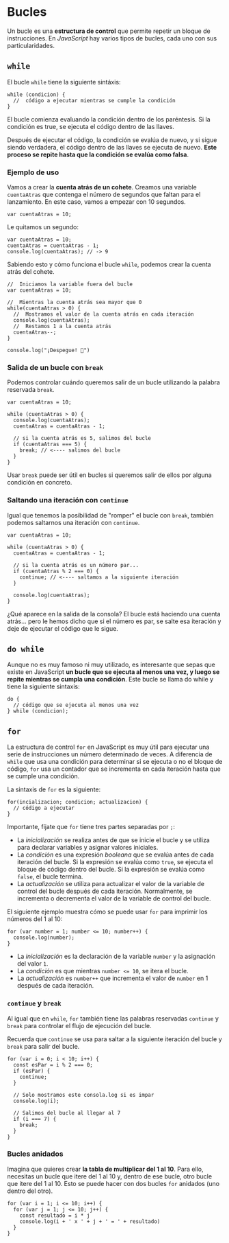 # Bucles

Un bucle es una **estructura de control** que permite repetir un bloque de instrucciones. En _JavaScript_ hay varios tipos de bucles, cada uno con sus particularidades.

## `while`

El bucle `while` tiene la siguiente sintáxis:

```js:line-numbers
while (condicion) {
  //  código a ejecutar mientras se cumple la condición
}
```

El bucle comienza evaluando la condición dentro de los paréntesis. Si la condición es true, se ejecuta el código dentro de las llaves.

Después de ejecutar el código, la condición se evalúa de nuevo, y si sigue siendo verdadera, el código dentro de las llaves se ejecuta de nuevo. **Este proceso se repite hasta que la condición se evalúa como falsa**.

### Ejemplo de uso

Vamos a crear la **cuenta atrás de un cohete**. Creamos una variable `cuentaAtras` que contenga el número de segundos que faltan para el lanzamiento. En este caso, vamos a empezar con 10 segundos.

```js:line-numbers
var cuentaAtras = 10;
```

Le quitamos un segundo:

```js:line-numbers {2}
var cuentaAtras = 10;
cuentaAtras = cuentaAtras - 1;
console.log(cuentaAtras); // -> 9
```

Sabiendo esto y cómo funciona el bucle `while`, podemos crear la cuenta atrás del cohete.

```js:line-numbers
//  Iniciamos la variable fuera del bucle
var cuentaAtras = 10;

//  Mientras la cuenta atrás sea mayor que 0
while(cuentaAtras > 0) {
  //  Mostramos el valor de la cuenta atrás en cada iteración
  console.log(cuentaAtras);
  //  Restamos 1 a la cuenta atrás
  cuentaAtras--;
}

console.log("¡Despegue! 🚀")
```

### Salida de un bucle con `break`

Podemos controlar cuándo queremos salir de un bucle utilizando la palabra reservada `break`.

```js:line-numbers
var cuentaAtras = 10;

while (cuentaAtras > 0) {
  console.log(cuentaAtras);
  cuentaAtras = cuentaAtras - 1;

  // si la cuenta atrás es 5, salimos del bucle
  if (cuentaAtras === 5) {
    break; // <---- salimos del bucle
  }
}
```

Usar `break` puede ser útil en bucles si queremos salir de ellos por alguna condición en concreto.

### Saltando una iteración con `continue`

Igual que tenemos la posibilidad de "romper" el bucle con `break`, también podemos saltarnos una iteración con `continue`.

```js:line-numbers
var cuentaAtras = 10;

while (cuentaAtras > 0) {
  cuentaAtras = cuentaAtras - 1;

  // si la cuenta atrás es un número par...
  if (cuentaAtras % 2 === 0) {
    continue; // <---- saltamos a la siguiente iteración
  }

  console.log(cuentaAtras);
}
```

¿Qué aparece en la salida de la consola? El bucle está haciendo una cuenta atrás... pero le hemos dicho que si el número es par, se salte esa iteración y deje de ejecutar el código que le sigue.

## `do while`

Aunque no es muy famoso ni muy utilizado, es interesante que sepas que existe en JavaScript **un bucle que se ejecuta al menos una vez, y luego se repite mientras se cumpla una condición**. Este bucle se llama do while y tiene la siguiente sintaxis:

```js:line-numbers
do {
  // código que se ejecuta al menos una vez
} while (condicion);
```

## `for`

La estructura de control `for` en JavaScript es muy útil para ejecutar una serie de instrucciones un número determinado de veces. A diferencia de `while` que usa una condición para determinar si se ejecuta o no el bloque de código, `for` usa un contador que se incrementa en cada iteración hasta que se cumple una condición.

La sintaxis de `for` es la siguiente:

```js:line-numbers
for(incializacion; condicion; actualizacion) {
  // código a ejecutar
}
```

Importante, fíjate que `for` tiene tres partes separadas por `;`:

- La _inicialización_ se realiza antes de que se inicie el bucle y se utiliza para declarar variables y asignar valores iniciales.
- La _condición_ es una expresión _booleana_ que se evalúa antes de cada iteración del bucle. Si la expresión se evalúa como `true`, se ejecuta el bloque de código dentro del bucle. Si la expresión se evalúa como `false`, el bucle termina.
- La _actualización_ se utiliza para actualizar el valor de la variable de control del bucle después de cada iteración. Normalmente, se incrementa o decrementa el valor de la variable de control del bucle.

El siguiente ejemplo muestra cómo se puede usar `for` para imprimir los números del 1 al 10:

```js:line-numbers
for (var number = 1; number <= 10; number++) {
  console.log(number);
}
```

- La _inicialización_ es la declaración de la variable `number` y la asignación del valor `1`.
- La _condición_ es que mientras `number <= 10`, se itera el bucle.
- La _actualización_ es `number++` que incrementa el valor de `number` en 1 después de cada iteración.

### `continue` y `break`

Al igual que en `while`, `for` también tiene las palabras reservadas `continue` y `break` para controlar el flujo de ejecución del bucle.

Recuerda que `continue` se usa para saltar a la siguiente iteración del bucle y `break` para salir del bucle.

```js:line-numbers
for (var i = 0; i < 10; i++) {
  const esPar = i % 2 === 0;
  if (esPar) {
    continue;
  }

  // Solo mostramos este consola.log si es impar
  console.log(i);

  // Salimos del bucle al llegar al 7
  if (i === 7) {
    break;
  }
}
```

### Bucles anidados

Imagina que quieres crear **la tabla de multiplicar del 1 al 10**. Para ello, necesitas un bucle que itere del 1 al 10 y, dentro de ese bucle, otro bucle que itere del 1 al 10. Esto se puede hacer con dos bucles `for` anidados (uno dentro del otro).

```js:line-numbers
for (var i = 1; i <= 10; i++) {
  for (var j = 1; j <= 10; j++) {
    const resultado = i * j
    console.log(i + ' x ' + j + ' = ' + resultado)
  }
}
```
